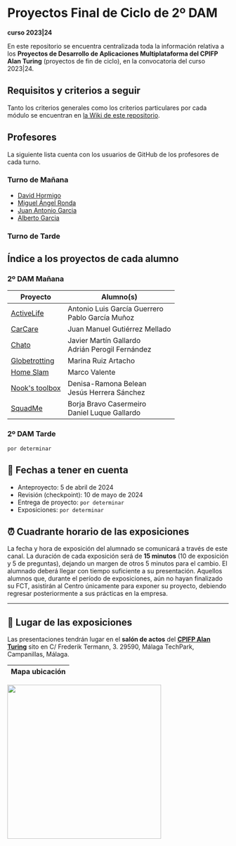 # Proyectos Final de Ciclo de 2º DAM
**curso 2023|24**

En este repositorio se encuentra centralizada toda la información relativa a los **Proyectos de Desarrollo de Aplicaciones Multiplataforma del CPIFP Alan Turing** (proyectos de fin de ciclo), en la convocatoria del curso 2023|24.

## Requisitos y criterios a seguir

Tanto los criterios generales como los criterios particulares por cada módulo se encuentran en [la Wiki de este repositorio](https://github.com/CPIFPAlanTuring/2dam-tfc-2324/wiki).
## Profesores 
La siguiente lista cuenta con los usuarios de GitHub de los profesores de cada turno.
### Turno de Mañana
* [David Hormigo](https://github.com/DavidHormigoRamirez)
* [Miguel Ángel Ronda](https://github.com/profemronda)
* [Juan Antonio Garcia](https://github.com/juanarrow)
* [Alberto Garcia](https://github.com/teacher-IT)
### Turno de Tarde

## Índice a los proyectos de cada alumno

### 2º DAM Mañana

| Proyecto                                                                                                                         | Alumno(s)                                              |
|----------------------------------------------------------------------------------------------------------------------------------|--------------------------------------------------------|
| [ActiveLife](https://github.com/PabloGM1204/TFG-ActiveLife)                                                                      | Antonio Luis García Guerrero  <br>  Pablo García Muñoz |
| [CarCare](https://github.com/Juanma-Gutierrez/TFC-2DAM-CarCare)                                                                  | Juan Manuel Gutiérrez Mellado                          |
| [Chato](https://github.com/imchopi/TFG_Chato)                                                                                    | Javier Martín Gallardo<br> Adrián Perogil Fernández    |
| [Globetrotting](https://marruiart.notion.site/Anteproyecto-Trabajo-Fin-de-Ciclo-TFC-2-DAM-2024-0088e98bd60f46969bcb7453cd2120f7) | Marina Ruiz Artacho                                    |
| [Home Slam](https://github.com/Kuzafkto/TFG-2DAM-HomeSlam)                                                                       | Marco Valente                                          |
| [Nook's toolbox](https://github.com/Jesushs4/TFG-NooksToolbox)                                                                   | Denisa-Ramona Belean<br> Jesús Herrera Sánchez         |
| [SquadMe](https://github.com/squadMe-Proyect/squadme)                                                                            | Borja Bravo Casermeiro<br>Daniel Luque Gallardo        |

### 2º DAM Tarde
`por determinar`

## 📝 Fechas a tener en cuenta
* Anteproyecto: 5 de abril de 2024
* Revisión (checkpoint): 10 de mayo de 2024
* Entrega de proyecto: `por determinar`
* Exposiciones: `por determinar`

## ⏰ Cuadrante horario de las exposiciones

La fecha y hora de exposición del alumnado se comunicará a través de este canal. La duración de cada exposición será de **15 minutos** (10 de exposición y 5 de preguntas), dejando un margen de otros 5 minutos para el cambio. El alumnado deberá llegar con tiempo suficiente a su presentación. Aquellos alumnos que, durante el período de exposiciones, aún no hayan finalizado su FCT, asistirán al Centro únicamente para exponer su proyecto, debiendo regresar posteriormente a sus prácticas en la empresa.

---

## :school: Lugar de las exposiciones

Las presentaciones tendrán lugar en el **salón de actos** del [**CPIFP Alan Turing**](https://maps.app.goo.gl/JThz6bDRVpknfbNh7) sito en C/ Frederik Termann, 3. 29590, Málaga TechPark, Campanillas, Málaga.

Mapa ubicación             | 
:-------------------------:|
<a href="https://maps.app.goo.gl/JThz6bDRVpknfbNh7" target="_blank"><img src="https://github.com/CPIFPAlanTuring/2daw-tfc-2324/blob/main/CPIFP_mapa_ubicación.png" width="350" /></a> 
